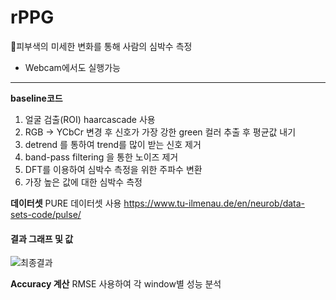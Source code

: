 # rPPG
🌱피부색의 미세한 변화를 통해 사람의 심박수 측정 
* Webcam에서도 실행가능
---------------------------------------
**baseline코드**
1. 얼굴 검출(ROI)
haarcascade 사용
2. RGB -> YCbCr 변경 후 신호가 가장 강한 green 컬러 추출 후 평균값 내기
3. detrend 를 통하여 trend를 많이 받는 신호 제거
4. band-pass filtering 을 통한 노이즈 제거
5. DFT를 이용하여 심박수 측정을 위한 주파수 변환
6. 가장 높은 값에 대한 심박수 측정

**데이터셋**
PURE 데이터셋 사용
https://www.tu-ilmenau.de/en/neurob/data-sets-code/pulse/

#### 결과 그래프 및 값
![최종결과](https://user-images.githubusercontent.com/72767245/97080996-6bf40300-163a-11eb-8cdc-9e86072a9c4d.png)

**Accuracy 계산**
RMSE 사용하여 각 window별 성능 분석

